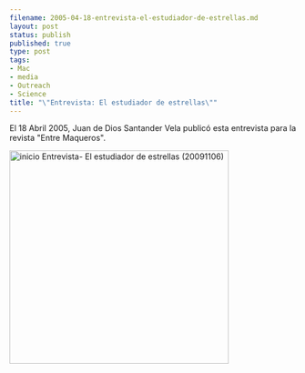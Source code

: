```yaml
--- 
filename: 2005-04-18-entrevista-el-estudiador-de-estrellas.md
layout: post
status: publish
published: true
type: post
tags: 
- Mac
- media
- Outreach
- Science
title: "\"Entrevista: El estudiador de estrellas\""
---
```

El 18 Abril 2005, Juan de Dios Santander Vela publicó esta entrevista para la revista "Entre Maqueros".

<a href="http://www.entremaqueros.com/bitacoras/memoria/?p=62"><img class="size-full wp-image-673 " title="inicio Entrevista- El estudiador de estrellas (20091106)" src="http://nasonurb.files.wordpress.com/2009/11/inicio-entrevista-el-estudiador-de-estrellas-20091106.png" alt="inicio Entrevista- El estudiador de estrellas (20091106)" width="385" height="375" /></a>
